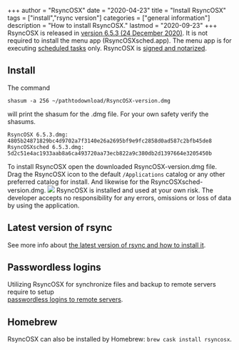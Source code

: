 +++
author = "RsyncOSX"
date = "2020-04-23"
title =  "Install RsyncOSX"
tags = ["install","rsync version"]
categories = ["general information"]
description = "How to install RsyncOSX."
lastmod = "2020-09-23"
+++
RsyncOSX is released in [version 6.5.3 (24 December 2020)](https://github.com/rsyncOSX/RsyncOSX/releases/tag/v6.5.2). It is not required to install the menu app (RsyncOSXsched.app). The menu app is for executing [scheduled tasks](/post/scheduletasks) only. RsyncOSX is [signed and notarized](/post/notarized/).

## Install

The command

`shasum -a 256 ~/pathtodownload/RsyncOSX-version.dmg`

will print the shasum for the .dmg file. For your own safety verify the shasums.

`RsyncOSX 6.5.3.dmg: 4805b24871829bc4d9702a7f3140e26a2695bf9e9fc2858d0ad587c2bfb45de8`  
`RsyncOSXsched 6.5.3.dmg: 5d2c51e4ac1933aab8a6ca493720aa73ecb822a9c380db2d1397664e3205450b`

To install RsyncOSX open the downloaded RsyncOSX-version.dmg file. Drag the RsyncOSX icon to the default `/Applications` catalog or any other preferred catalog for install. And likewise for the RsyncOSXsched-version.dmg.
![](/images/RsyncOSX/master/install/install.png)
RsyncOSX is installed and used at your own risk. The developer accepts no responsibility for any errors, omissions or loss of data by using the application.

## Latest version of rsync

See more info about [the latest version of rsync and how to install it](/post/rsync/).

## Passwordless logins

Utilizing RsyncOSX for synchronize files and backup to remote servers require to setup  
[passwordless logins to remote servers](/post/remotelogins/).

## Homebrew

RsyncOSX can also be installed by Homebrew: `brew cask install rsyncosx`.
